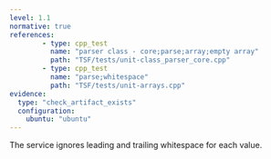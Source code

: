 ```yaml
---
level: 1.1
normative: true
references:
        - type: cpp_test
          name: "parser class - core;parse;array;empty array"
          path: "TSF/tests/unit-class_parser_core.cpp"
        - type: cpp_test
          name: "parse;whitespace"
          path: "TSF/tests/unit-arrays.cpp"
evidence:
  type: "check_artifact_exists"
  configuration:
    ubuntu: "ubuntu"
---
```


The service ignores leading and trailing whitespace for each value.